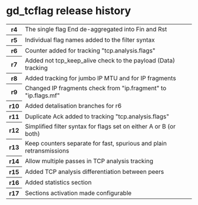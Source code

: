 <h1>gd_tcflag release history</h1>
<table>
<body>
<tr>
<th>r4</th><td>The single flag End de-aggregated into Fin and Rst</td></tr>
<th>r5</th><td>Individual flag names added to the filter syntax</td></tr>
<th>r6</th><td>Counter added for tracking "tcp.analysis.flags"</td></tr>
<th>r7</th><td>Added not tcp_keep_alive check to the payload (Data) tracking</td></tr>
<th>r8</th><td>Added tracking for jumbo IP MTU and for IP fragments</td></tr>
<th>r9</th><td>Changed IP fragments check from "ip.fragment" to "ip.flags.mf"</td></tr>
<th>r10</th><td>Added detalisation branches for r6</td></tr>
<th>r11</th><td>Duplicate Ack added to tracking "tcp.analysis.flags"</td></tr>
<th>r12</th><td>Simplified filter syntax for flags set on either A or B (or both)</td></tr>
<th>r13</th><td>Keep counters separate for fast, spurious and plain retransmissions</td></tr>
<th>r14</th><td>Allow multiple passes in TCP analysis tracking</td></tr>
<th>r15</th><td>Added TCP analysis differentiation between peers</td></tr>
<th>r16</th><td>Added statistics section</td></tr>
<tr><th>r17</th><td>Sections activation made configurable</td></tr>
</tbody>
</table>
